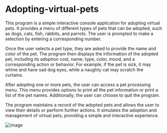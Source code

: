 # Adopting-virtual-pets
This program is a simple interactive console application for adopting virtual pets. It provides a menu of different types of pets that can be adopted, such as dogs, cats, fish, rabbits, and parrots. The user is prompted to make a selection by entering a corresponding number.

Once the user selects a pet type, they are asked to provide the name and color of the pet. The program then displays the information of the adopted pet, including its adoption cost, name, type, color, mood, and a corresponding action or behavior. For example, if the pet is sick, it may whine and have sad dog eyes, while a naughty cat may scratch the curtains.

After adopting one or more pets, the user can access a pet processing menu. This menu provides options to print all the pet information or print a list of the pet names. Additionally, the user can choose to quit the program.

The program maintains a record of the adopted pets and allows the user to view their details or perform further actions. It simulates the adoption and management of virtual pets, providing a simple and interactive experience.


![image](https://github.com/VardanKeshishyan/Adopting-virtual-pets/assets/138354187/1b648dbb-0079-4b3c-a599-4e756bc0b26e)
